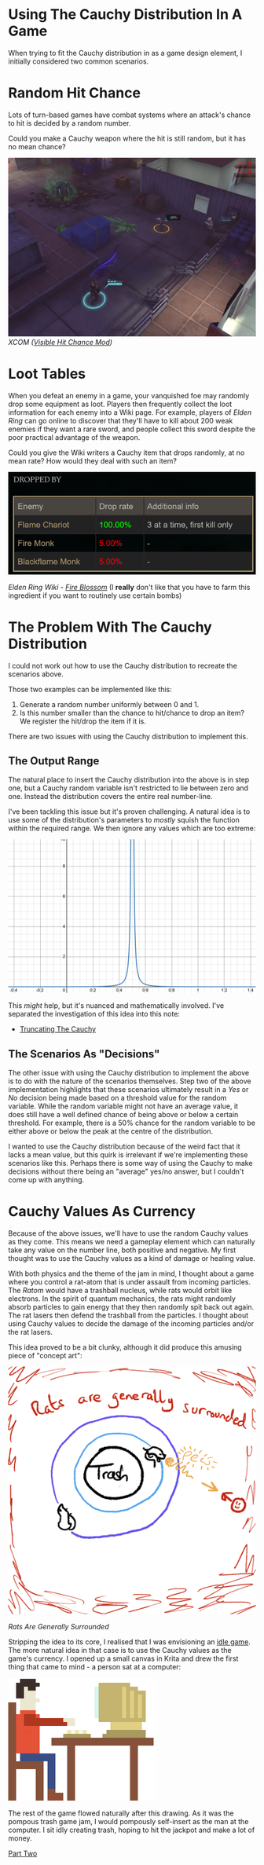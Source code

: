 # Using The Cauchy Distribution In A Game
When trying to fit the Cauchy distribution in as a game design element, I initially considered two common scenarios. 
# Random Hit Chance
Lots of turn-based games have combat systems where an attack's chance to hit is decided by a random number.

Could you make a Cauchy weapon where the hit is still random, but it has no mean chance?

![XCOM Screenshot](./Media/XCOM.png)
*XCOM ([Visible Hit Chance Mod](https://www.nexusmods.com/xcom/mods/661?tab=images))*
# Loot Tables
When you defeat an enemy in a game, your vanquished foe may randomly drop some equipment as loot. Players then frequently collect the loot information for each enemy into a Wiki page. For example, players of *Elden Ring* can go online to discover that they'll have to kill about 200 weak enemies if they want a rare sword, and people collect this sword despite the poor practical advantage of the weapon. 

Could you give the Wiki writers a Cauchy item that drops randomly, at no mean rate? How would they deal with such an item?

![Elden Ring Wiki](./Media/EldenRingWiki.png)

*Elden Ring Wiki - [Fire Blossom](https://eldenring.wiki.fextralife.com/Fire+Blossom)* (I **really** don't like that you have to farm this ingredient if you want to routinely use certain bombs)
# The Problem With The Cauchy Distribution
I could not work out how to use the Cauchy distribution to recreate the scenarios above.

Those two examples can be implemented like this:

1. Generate a random number uniformly between 0 and 1.
2. Is this number smaller than the chance to hit/chance to drop an item? 
   We register the hit/drop the item if it is.

There are two issues with using the Cauchy distribution to implement this.
## The Output Range
The natural place to insert the Cauchy distribution into the above is in step one, but a Cauchy random variable isn't restricted to lie between zero and one. Instead the distribution covers the entire real number-line. 

I've been tackling this issue but it's proven challenging. A natural idea is to use some of the distribution's parameters to *mostly* squish the function within the required range. We then ignore any values which are too extreme:

![Cauchy_SquishedZeroToOne](./Media/Cauchy_SquishedZeroToOne.png)

This *might* help, but it's nuanced and mathematically involved. I've separated the investigation of this idea into this note:

* [Truncating The Cauchy](Truncating%20The%20Cauchy.md)
## The Scenarios As "Decisions"
The other issue with using the Cauchy distribution to implement the above is to do with the nature of the scenarios themselves. Step two of the above implementation highlights that these scenarios ultimately result in a *Yes* or *No* decision being made based on a threshold value for the random variable. While the random variable might not have an average value, it does still have a well defined chance of being above or below a certain threshold. For example, there is a 50% chance for the random variable to be either above or below the peak at the centre of the distribution. 

I wanted to use the Cauchy distribution because of the weird fact that it lacks a mean value, but this quirk is irrelevant if we're implementing these scenarios like this. Perhaps there is some way of using the Cauchy to make decisions without there being an "average" yes/no answer, but I couldn't come up with anything.
# Cauchy Values As Currency
Because of the above issues, we'll have to use the random Cauchy values as they come. This means we need a gameplay element which can naturally take any value on the number line, both positive and negative. My first thought was to use the Cauchy values as a kind of damage or healing value. 

With both physics and the theme of the jam in mind, I thought about a game where you control a rat-atom that is under assault from incoming particles. The *Ratom* would have a trashball nucleus, while rats would orbit like electrons. In the spirit of quantum mechanics, the rats might randomly absorb particles to gain energy that they then randomly spit back out again. The rat lasers then defend the trashball from the particles. I thought about using Cauchy values to decide the damage of the incoming particles and/or the rat lasers.

This idea proved to be a bit clunky, although it did produce this amusing piece of "concept art":

![Rats Are Generally Surrounded](./Media/RatsAreGenerallySurrounded.png)

*Rats Are Generally Surrounded*

Stripping the idea to its core, I realised that I was envisioning an [idle game](https://en.wikipedia.org/wiki/Incremental_game). The more natural idea in that case is to use the Cauchy values as the game's currency. I opened up a small canvas in Krita and drew the first thing that came to mind - a person sat at a computer:

![](./Media/Protagonist.png)

The rest of the game flowed naturally after this drawing. As it was the pompous trash game jam, I would pompously self-insert as the man at the computer. I sit idly creating trash, hoping to hit the jackpot and make a lot of money.

[Part Two](./Post-mortem%2002.md)